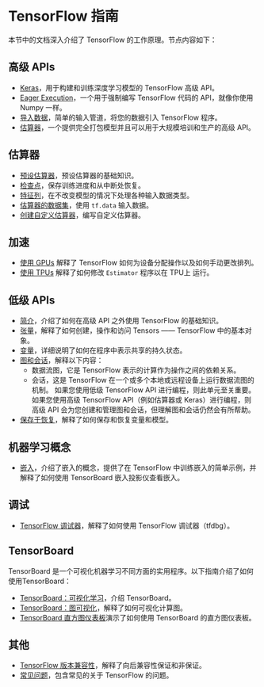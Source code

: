 # TensorFlow 指南

本节中的文档深入介绍了 TensorFlow 的工作原理。节点内容如下：

## 高级 APIs

  * [Keras](../guide/keras.md)，用于构建和训练深度学习模型的 TensorFlow 高级 API。
  * [Eager Execution](../guide/eager.md)，一个用于强制编写 TensorFlow 代码的 API，就像你使用 Numpy 一样。
  * [导入数据](../guide/datasets.md)，简单的输入管道，将您的数据引入 TensorFlow 程序。
  * [估算器](../guide/estimators.md)，一个提供完全打包模型并且可以用于大规模培训和生产的高级 API。

## 估算器

* [预设估算器](../guide/premade_estimators.md)，预设估算器的基础知识。
* [检查点](../guide/checkpoints.md)，保存训练进度和从中断处恢复。
* [特征列](../guide/feature_columns.md)，在不改变模型的情况下处理各种输入数据类型。
* [估算器的数据集](../guide/datasets_for_estimators.md)，使用 `tf.data` 输入数据。
* [创建自定义估算器](../guide/custom_estimators.md)，编写自定义估算器。

## 加速

  * [使用 GPUs](../guide/using_gpu.md) 解释了 TensorFlow 如何为设备分配操作以及如何手动更改排列。
  * [使用 TPUs](../guide/using_tpu.md) 解释了如何修改 `Estimator` 程序以在 TPU上 运行。

## 低级 APIs

  * [简介](../guide/low_level_intro.md)，介绍了如何在高级 API 之外使用 TensorFlow 的基础知识。
  * [张量](../guide/tensors.md)，解释了如何创建，操作和访问 Tensors —— TensorFlow 中的基本对象。
  * [变量](../guide/variables.md)，详细说明了如何在程序中表示共享的持久状态。
  * [图和会话](../guide/graphs.md)，解释以下内容：
      * 数据流图，它是 TensorFlow 表示的计算作为操作之间的依赖关系。
      * 会话，这是 TensorFlow 在一个或多个本地或远程设备上运行数据流图的机制。
    如果您使用低级 TensorFlow API 进行编程，则此单元至关重要。如果您使用高级 TensorFlow API（例如估算器或 Keras）进行编程，则高级 API 会为您创建和管理图和会话，但理解图和会话仍然会有所帮助。
  * [保存于恢复](../guide/saved_model.md)，解释了如何保存和恢复变量和模型。

## 机器学习概念

  * [嵌入](../guide/embedding.md)，介绍了嵌入的概念，提供了在 TensorFlow 中训练嵌入的简单示例，并解释了如何使用 TensorBoard 嵌入投影仪查看嵌入。

## 调试

  * [TensorFlow 调试器](../guide/debugger.md)，解释了如何使用 TensorFlow 调试器（tfdbg）。

## TensorBoard

TensorBoard 是一个可视化机器学习不同方面的实用程序。以下指南介绍了如何使用TensorBoard：

  * [TensorBoard：可视化学习](../guide/summaries_and_tensorboard.md)，介绍 TensorBoard。
  * [TensorBoard：图可视化](../guide/graph_viz.md)，解释了如何可视化计算图。
  * [TensorBoard 直方图仪表板](../guide/tensorboard_histograms.md)演示了如何使用 TensorBoard 的直方图仪表板。

## 其他

  * [TensorFlow 版本兼容性](../guide/version_compat.md)，解释了向后兼容性保证和非保证。
  * [常见问题](../guide/faq.md)，包含常见的关于 TensorFlow 的问题。
